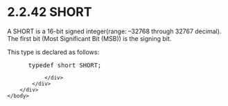 <html dir="LTR" xmlns:mshelp="http://msdn.microsoft.com/mshelp" xmlns:ddue="http://ddue.schemas.microsoft.com/authoring/2003/5" xmlns:xlink="http://www.w3.org/1999/xlink" xmlns:tool="http://www.microsoft.com/tooltip">
    <head>
        <meta http-equiv="Content-Type" content="text/html; CHARSET=utf-8"></meta>
        <meta name="save" content="history"></meta>
        <title>2.2.42 SHORT</title>
        <xml>
            <mshelp:toctitle title="2.2.42 SHORT"></mshelp:toctitle>
            <mshelp:rltitle title="[MS-DTYP]: SHORT"></mshelp:rltitle>
            <mshelp:keyword index="A" term="47b1e7d6-b5a1-48c3-986e-b5e5eb3f06d2"></mshelp:keyword>
            <mshelp:attr name="DCSext.ContentType" value="open specification"></mshelp:attr>
            <mshelp:attr name="AssetID" value="47b1e7d6-b5a1-48c3-986e-b5e5eb3f06d2"></mshelp:attr>
            <mshelp:attr name="TopicType" value="kbRef"></mshelp:attr>
            <mshelp:attr name="DCSext.Title" value="[MS-DTYP]: SHORT" />
        </xml>
    </head>
    <body>
        <div id="header">
            <h1 class="heading">2.2.42 SHORT</h1>
        </div>
        <div id="mainSection">
            <div id="mainBody">
                <div id="allHistory" class="saveHistory"></div>
                <div id="sectionSection0" class="section" name="collapseableSection">
                    

<p>A SHORT is a 16-bit signed integer(range: –32768 through
32767 decimal). The first bit (Most Significant Bit (MSB)) is the signing bit.</p>

<p>This type is declared as follows:</p>

<dl>
<dd>
<div><pre> typedef short SHORT;
</pre></div>
</dd></dl>


                </div>
            </div>
        </div>
    </body>
</html>